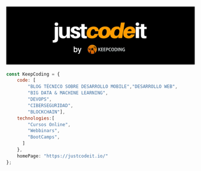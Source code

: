 
![This is me](https://github.com/JustCodeItDeveloper/JustCodeItDeveloper/blob/main/logo.jpeg)


```javascript
const KeepCoding = {
    code: [
        "BLOG TÉCNICO SOBRE DESARROLLO MOBILE","DESARROLLO WEB",
        "BIG DATA & MACHINE LEARNING", 
        "DEVOPS", 
        "CIBERSEGURIDAD",
        "BLOCKCHAIN"],
    technologies:[
        "Cursos Online",
        "Webbinars",
        "BootCamps",
      ]
    },
    homePage: "https://justcodeit.io/" 
};
```
